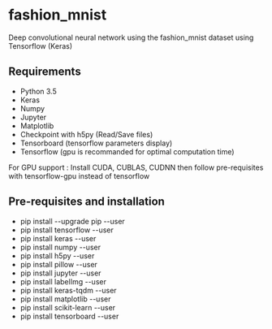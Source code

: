 # fashion_mnist
Deep convolutional neural network using the fashion_mnist dataset using Tensorflow (Keras)

## Requirements
- Python 3.5
- Keras
- Numpy
- Jupyter
- Matplotlib
- Checkpoint with h5py (Read/Save files)
- Tensorboard (tensorflow parameters display)
- Tensorflow (gpu is recommanded for optimal computation time)

For GPU support : Install CUDA, CUBLAS, CUDNN then follow pre-requisites with tensorflow-gpu instead of tensorflow

## Pre-requisites and installation
- pip install --upgrade pip --user
- pip install tensorflow --user
- pip install keras --user
- pip install numpy --user
- pip install h5py --user
- pip install pillow --user
- pip install jupyter --user
- pip install labelImg --user
- pip install keras-tqdm --user
- pip install matplotlib --user
- pip install scikit-learn --user
- pip install tensorboard --user
